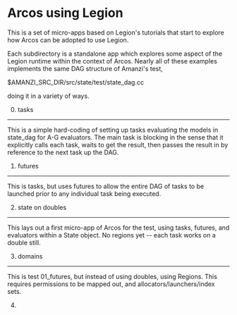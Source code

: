 Arcos using Legion
=====================

This is a set of micro-apps based on Legion's tutorials that start to
explore how Arcos can be adopted to use Legion.

Each subdirectory is a standalone app which explores some aspect of
the Legion runtime within the context of Arcos.  Nearly all of these
examples implements the same DAG structure of Amanzi's test,

$AMANZI_SRC_DIR/src/state/test/state_dag.cc

doing it in a variety of ways.


0. tasks
----------

This is a simple hard-coding of setting up tasks evaluating the models
in state_dag for A-G evaluators.  The main task is blocking in the
sense that it explicitly calls each task, waits to get the result,
then passes the result in by reference to the next task up the DAG.

1. futures
------------

This is tasks, but uses futures to allow the entire DAG of tasks to be
launched prior to any individual task being executed.

2. state on doubles
---------------------

This lays out a first micro-app of Arcos for the test, using tasks,
futures, and evaluators within a State object.  No regions yet -- each
task works on a double still.


3. domains
------------

This is test 01_futures, but instead of using doubles, using Regions.
This requires permissions to be mapped out, and allocators/launchers/index sets.


4. 


